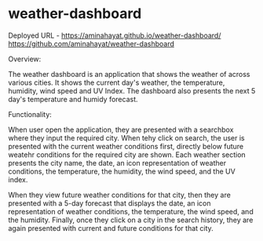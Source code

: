 # weather-dashboard

Deployed URL - https://aminahayat.github.io/weather-dashboard/
https://github.com/aminahayat/weather-dashboard

Overview:

The weather dashboard is an application that shows the weather of across various cities. It shows the current day's weather, the temperature, humidity, wind speed and UV Index. The dashboard also presents the next 5 day's temperature and humidy forecast.

Functionality:

When user open the application, they are presented with a searchbox where they input the required city. When tehy click on search, the user is presented with the current weather conditions first, directly below future weatehr conditions for the required city are shown. Each weather section presents the city name, the date, an icon representation of weather conditions, the temperature, the humidity, the wind speed, and the UV index.

 When they view future weather conditions for that city, then they are presented with a 5-day forecast that displays the date, an icon representation of weather conditions, the temperature, the wind speed, and the humidity. Finally, once they click on a city in the search history, they are again presented with current and future conditions for that city.